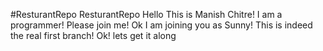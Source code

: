#ResturantRepo
ResturantRepo
Hello This is Manish Chitre! I am a programmer! Please join me!
Ok I am joining you as Sunny!
This is indeed the real first branch! Ok! lets get it along
